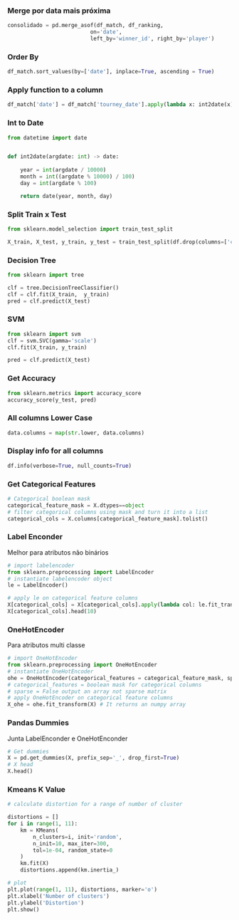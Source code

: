 ### Merge por data mais próxima

```python
consolidado = pd.merge_asof(df_match, df_ranking,
                          on='date',
                          left_by='winner_id', right_by='player')
```

### Order By

```python
df_match.sort_values(by=['date'], inplace=True, ascending = True)
```

### Apply function to a column

```python
df_match['date'] = df_match['tourney_date'].apply(lambda x: int2date(x)).apply(pd.to_datetime)
```


### Int to Date

```python
from datetime import date


def int2date(argdate: int) -> date:
   
    year = int(argdate / 10000)
    month = int((argdate % 10000) / 100)
    day = int(argdate % 100)

    return date(year, month, day)
```


### Split Train x Test

```python
from sklearn.model_selection import train_test_split

X_train, X_test, y_train, y_test = train_test_split(df.drop(columns=['class']), df['class'], test_size=0.3, random_state=42)

```

### Decision Tree 

```python
from sklearn import tree

clf = tree.DecisionTreeClassifier()
clf = clf.fit(X_train,  y_train)
pred = clf.predict(X_test)
```

### SVM

```python
from sklearn import svm
clf = svm.SVC(gamma='scale')
clf.fit(X_train, y_train)

pred = clf.predict(X_test)
```

### Get Accuracy

```python
from sklearn.metrics import accuracy_score
accuracy_score(y_test, pred)
```

### All columns Lower Case

```python
data.columns = map(str.lower, data.columns)
```

### Display info for all columns

```python
df.info(verbose=True, null_counts=True)
```

### Get Categorical Features

```python
# Categorical boolean mask
categorical_feature_mask = X.dtypes==object
# filter categorical columns using mask and turn it into a list
categorical_cols = X.columns[categorical_feature_mask].tolist()
```

### Label Enconder

Melhor para atributos não binários

```python
# import labelencoder
from sklearn.preprocessing import LabelEncoder
# instantiate labelencoder object
le = LabelEncoder()

# apply le on categorical feature columns
X[categorical_cols] = X[categorical_cols].apply(lambda col: le.fit_transform(col))
X[categorical_cols].head(10)
```

### OneHotEncoder

Para atributos multi classe
```python
# import OneHotEncoder
from sklearn.preprocessing import OneHotEncoder
# instantiate OneHotEncoder
ohe = OneHotEncoder(categorical_features = categorical_feature_mask, sparse=False ) 
# categorical_features = boolean mask for categorical columns
# sparse = False output an array not sparse matrix
# apply OneHotEncoder on categorical feature columns
X_ohe = ohe.fit_transform(X) # It returns an numpy array
```


### Pandas Dummies

Junta LabelEnconder e OneHotEnconder

```python
# Get dummies
X = pd.get_dummies(X, prefix_sep='_', drop_first=True)
# X head
X.head()
```

### Kmeans K Value

```python
# calculate distortion for a range of number of cluster

distortions = []
for i in range(1, 11):
    km = KMeans(
        n_clusters=i, init='random',
        n_init=10, max_iter=300,
        tol=1e-04, random_state=0
    )
    km.fit(X)
    distortions.append(km.inertia_)

# plot
plt.plot(range(1, 11), distortions, marker='o')
plt.xlabel('Number of clusters')
plt.ylabel('Distortion')
plt.show()
```
